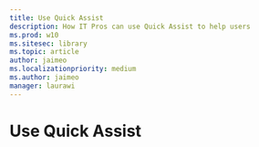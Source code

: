 ```yaml
---
title: Use Quick Assist
description: How IT Pros can use Quick Assist to help users
ms.prod: w10
ms.sitesec: library
ms.topic: article
author: jaimeo
ms.localizationpriority: medium
ms.author: jaimeo
manager: laurawi
---
```


# Use Quick Assist

